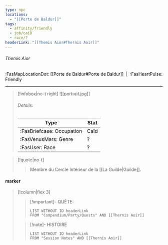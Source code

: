 ```yaml
---
type: npc
locations:
  - "[[Porte de Baldur]]"
tags:
  - affinity/friendly
  - job/caïD
  - race/?
headerLink: "[[Themis Aior#Thernis Aoir]]"
---
```

###### Themis Aior
<span class="sub2">:FasMapLocationDot: [[Porte de Baldur#Porte de Baldur]]&nbsp;&nbsp;|&nbsp;&nbsp;:FasHeartPulse: Friendly </span>
___

> [!infobox|no-t right]
> ![[portrait.jpg]]
> ###### Details:
> | Type | Stat |
> | ---- | ---- |
> | :FasBriefcase: Occupation |  Caïd |
> | :FasVenusMars: Genre | ? |
> | :FasUser: Race | ? |
<span class="clearfix"></span>

> [!quote|no-t]
>>Membre du Cercle Intérieur de la [[La Guilde|Guilde]].
#### marker
> [!column|flex 3]
>> [!important]- QUÊTE:
>>```dataview
>>LIST WITHOUT ID headerLink
>>FROM "Compendium/Party/Quests" AND [[Thernis Aoir]]
>
>>[!note]- HISTOIRE
>>```dataview
>>LIST WITHOUT ID headerLink
>>FROM "Session Notes" AND [[Thernis Aoir]]
